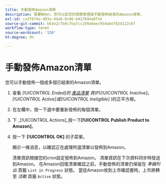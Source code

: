 ```yaml
---
title: 手動發佈Amazon清單
description: 需要WHen，您可以從您的商務管理員手動發佈結束的Amazon清單。
exl-id: ca3f674e-d93a-44a6-8c06-b417694a0f1e
source-git-commit: b63e2cfb9c7ba7cc169a6eec954abe782d112c6f
workflow-type: tm+mt
source-wordcount: '150'
ht-degree: 0%

---
```


# 手動發佈Amazon清單

您可以手動發佈一個或多個已結束的Amazon清單。

1. 查看 _[!UICONTROL Ended]_的 [產品清單](./managing-product-listings.md) 頁(P)_[!UICONTROL Inactive]_。 _[!UICONTROL Active]_或_[!UICONTROL Ineligible]_ )的正平方根。

1. 在左欄中，按一下選中要重新發佈的每個清單。

1. 下 _[!UICONTROL Actions]_按一下&#x200B;**[!UICONTROL Publish Product to Amazon]**。

1. 按一下 **[!UICONTROL OK]** 的子菜單。

   顯示一條消息，以確認正在處理所選清單以發佈到Amazon。

   清單資訊根據您的cron設定發佈到Amazon。 清單資訊在下次資料同步時發送到Amazon。 在Amazon回復清單確認之前，手動發佈的清單仍保留在 _準備列出_ 頁籤 `List in Progress` 狀態。 當從Amazon收到上市確認書時，上市將轉至 _活動_ 頁籤 `Active` 狀態。
